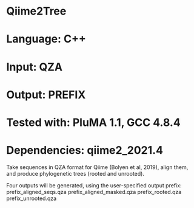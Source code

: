 # Qiime2Tree
# Language: C++
# Input: QZA
# Output: PREFIX
# Tested with: PluMA 1.1, GCC 4.8.4
# Dependencies: qiime2_2021.4

Take sequences in QZA format for Qiime (Bolyen et al, 2019), 
align them, and produce phylogenetic trees (rooted and unrooted).

Four outputs will be generated, using the user-specified output prefix:
prefix_aligned_seqs.qza
prefix_aligned_masked.qza
prefix_rooted.qza
prefix_unrooted.qza
